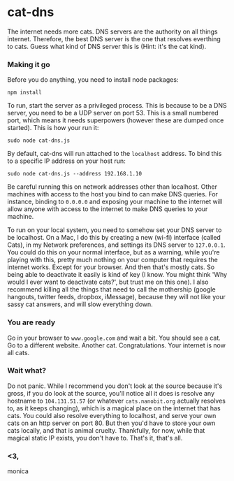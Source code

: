 cat-dns
=======

The internet needs more cats. DNS servers are the authority on all things internet. Therefore, the best DNS server is the one that resolves everthing to cats. Guess what kind of DNS server this is (Hint: it's the cat kind).

### Making it go

Before you do anything, you need to install node packages:
```
npm install
```

To run, start the server as a privileged process. This is because to be a DNS server, you need to be a UDP server on port 53. This is a small numbered port, which means it needs superpowers (however these are dumped once started). This is how your run it: 

```
sudo node cat-dns.js
```

By default, cat-dns will run attached to the `localhost` address. To bind this to a specific IP address on your host run:

```
sudo node cat-dns.js --address 192.168.1.10
```

Be careful running this on network addresses other than localhost. Other
machines with access to the host you bind to can make DNS queries. For
instance, binding to `0.0.0.0` and exposing your machine to the internet
will allow anyone with access to the internet to make DNS queries to your
machine.

To run on your local system, you need to somehow set your DNS server to be localhost. On a Mac, I do this by creating a new (wi-fi) interface (called Cats), in my Network preferences, and settings its DNS server to `127.0.0.1`. You could do this on your normal interface, but as a warning, while you're playing with this, pretty much nothing on your computer that requires the internet works. Except for your browser. And then that's mostly cats. So being able to deactivate it easily is kind of key (I know. You might think 'Why would I ever want to deactivate cats?', but trust me on this one). I also recommend killing all the things that need to call the mothership (google hangouts, twitter feeds, dropbox, iMessage), because they will not like your sassy cat answers, and will slow everything down.

### You are ready
Go in your browser to `www.google.com` and wait a bit. You should see a cat. Go to a different website. Another cat. Congratulations. Your internet is now all cats.

### Wait what?
Do not panic. While I recommend you don't look at the source because it's gross, if you do look at the source, you'll notice all it does is resolve any hostname to `104.131.51.57` (or whatever `cats.nanobit.org` actually resolves to, as it keeps changing), which is a magical place on the internet that has cats. You could also resolve everything to localhost, and serve your own cats on an http server on port 80. But then you'd have to store your own cats locally, and that is animal cruelty. Thankfully, for now, while that magical static IP exists, you don't have to. 
That's it, that's all. 

### <3,
monica
